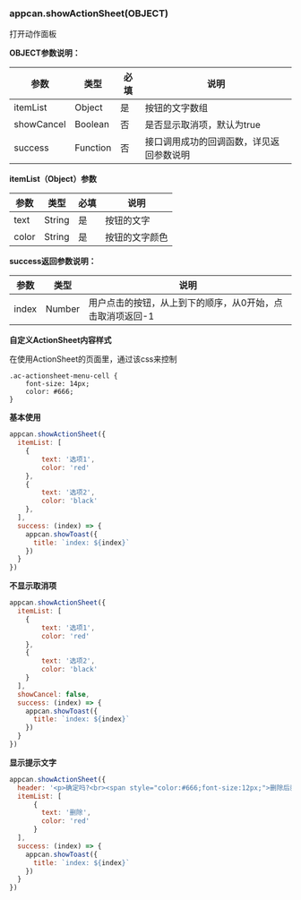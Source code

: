 ### appcan.showActionSheet(OBJECT)
打开动作面板

**OBJECT参数说明：**

参数 | 类型 | 必填 | 说明
---|---|---|---
itemList | Object | 是 | 按钮的文字数组
showCancel | Boolean | 否 | 是否显示取消项，默认为true
success | Function | 否 | 接口调用成功的回调函数，详见返回参数说明

**itemList（Object）参数**

参数 | 类型 | 必填 | 说明
---|---|---|---
text | String | 是 | 按钮的文字
color | String | 是 | 按钮的文字颜色

**success返回参数说明：**

参数 | 类型 | 说明
---|---|---
index | Number | 用户点击的按钮，从上到下的顺序，从0开始，点击取消项返回-1

**自定义ActionSheet内容样式**

在使用ActionSheet的页面里，通过该css来控制

```less
.ac-actionsheet-menu-cell {
    font-size: 14px;
    color: #666;
}
```
**基本使用**

```javascript
appcan.showActionSheet({
  itemList: [
    {
        text: '选项1',
        color: 'red'
    },
    {
        text: '选项2',
        color: 'black'
    },
  ],
  success: (index) => {
    appcan.showToast({
      title: `index: ${index}`
    })
  }
})
```


**不显示取消项**

```javascript
appcan.showActionSheet({
  itemList: [
    {
        text: '选项1',
        color: 'red'
    },
    {
        text: '选项2',
        color: 'black'
    }
  ],
  showCancel: false,
  success: (index) => {
    appcan.showToast({
      title: `index: ${index}`
    })
  }
})
```


**显示提示文字**

```javascript
appcan.showActionSheet({
  header: '<p>确定吗?<br><span style="color:#666;font-size:12px;">删除后就无法撤消了哦</span></p>',
  itemList: [
      {
        text: '删除',
        color: 'red'
      }
  ],
  success: (index) => {
    appcan.showToast({
      title: `index: ${index}`
    })
  }
})
```
